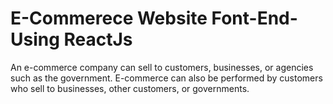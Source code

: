 # E-Commerece Website Font-End-Using ReactJs
An e-commerce company can sell to customers, businesses, or agencies such as the government. E-commerce can also be performed by customers who sell to businesses, other customers, or governments.
